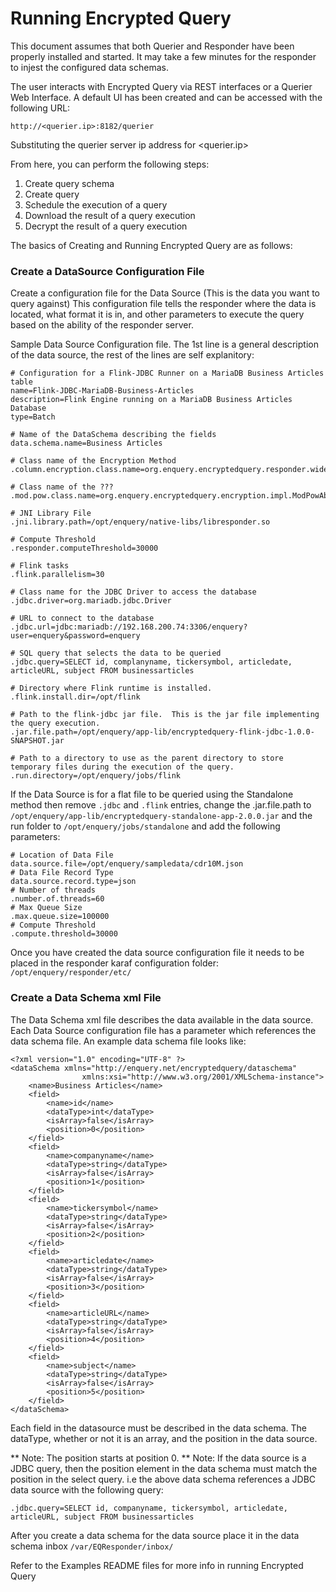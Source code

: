 # Running Encrypted Query

This document assumes that both Querier and Responder have been properly installed and started.  It may take a few minutes for the responder to injest the configured data schemas.  

The user interacts with Encrypted Query via REST interfaces or a Querier Web Interface.  A default UI has been created and can be accessed with the following URL:

	http://<querier.ip>:8182/querier
	
Substituting the querier server ip address for <querier.ip>

From here, you can perform the following steps:

1. Create query schema
2. Create query
3. Schedule the execution of a query
4. Download the result of a query execution
5. Decrypt the result of a query execution

The basics of Creating and Running Encrypted Query are as follows:

### Create a DataSource Configuration File
Create a configuration file for the Data Source (This is the data you want to query against)  This configuration file tells the responder where the data is located, what format it is in, and other parameters to execute the query based on the ability of the responder server.

Sample Data Source Configuration file.  The 1st line is a general description of the data source, the rest of the lines are self explanitory:
```
# Configuration for a Flink-JDBC Runner on a MariaDB Business Articles table
name=Flink-JDBC-MariaDB-Business-Articles
description=Flink Engine running on a MariaDB Business Articles Database
type=Batch

# Name of the DataSchema describing the fields
data.schema.name=Business Articles

# Class name of the Encryption Method
.column.encryption.class.name=org.enquery.encryptedquery.responder.wideskies.common.ComputeEncryptedColumnDeRooijJNI

# Class name of the ???
.mod.pow.class.name=org.enquery.encryptedquery.encryption.impl.ModPowAbstractionJavaImpl

# JNI Library File
.jni.library.path=/opt/enquery/native-libs/libresponder.so

# Compute Threshold
.responder.computeThreshold=30000

# Flink tasks
.flink.parallelism=30

# Class name for the JDBC Driver to access the database
.jdbc.driver=org.mariadb.jdbc.Driver

# URL to connect to the database
.jdbc.url=jdbc:mariadb://192.168.200.74:3306/enquery?user=enquery&password=enquery

# SQL query that selects the data to be queried
.jdbc.query=SELECT id, complanyname, tickersymbol, articledate, articleURL, subject FROM businessarticles 

# Directory where Flink runtime is installed.
.flink.install.dir=/opt/flink

# Path to the flink-jdbc jar file.  This is the jar file implementing the query execution.
.jar.file.path=/opt/enquery/app-lib/encryptedquery-flink-jdbc-1.0.0-SNAPSHOT.jar

# Path to a directory to use as the parent directory to store temporary files during the execution of the query.
.run.directory=/opt/enquery/jobs/flink
```

If the Data Source is for a flat file to be queried using the Standalone method then remove `.jdbc`  and `.flink` entries, change the .jar.file.path to `/opt/enquery/app-lib/encryptedquery-standalone-app-2.0.0.jar` and the run folder to `/opt/enquery/jobs/standalone` and add the following parameters:
```
# Location of Data File
data.source.file=/opt/enquery/sampledata/cdr10M.json
# Data File Record Type
data.source.record.type=json
# Number of threads
.number.of.threads=60
# Max Queue Size
.max.queue.size=100000
# Compute Threshold
.compute.threshold=30000
```

Once you have created the data source configuration file it needs to be placed in the responder karaf configuration folder: `/opt/enquery/responder/etc/`

### Create a Data Schema xml File
The Data Schema xml file describes the data available in the data source.  Each Data Source configuration file has a parameter which references the data schema file.  An example data schema file looks like:
```
<?xml version="1.0" encoding="UTF-8" ?>
<dataSchema xmlns="http://enquery.net/encryptedquery/dataschema"
                xmlns:xsi="http://www.w3.org/2001/XMLSchema-instance">
    <name>Business Articles</name>
    <field>
        <name>id</name>
        <dataType>int</dataType>
        <isArray>false</isArray>
        <position>0</position>
    </field>
    <field>
        <name>companyname</name>
        <dataType>string</dataType>
        <isArray>false</isArray>
        <position>1</position>
    </field>
    <field>
        <name>tickersymbol</name>
        <dataType>string</dataType>
        <isArray>false</isArray>
        <position>2</position>
    </field>
    <field>
        <name>articledate</name>
        <dataType>string</dataType>
        <isArray>false</isArray>
        <position>3</position>
    </field>
    <field>
        <name>articleURL</name>
        <dataType>string</dataType>
        <isArray>false</isArray>
        <position>4</position>
    </field>
    <field>
        <name>subject</name>
        <dataType>string</dataType>
        <isArray>false</isArray>
        <position>5</position>
    </field>
</dataSchema>
```
Each field in the datasource must be described in the data schema.  The dataType, whether or not it is an array, and the position in the data source.

** Note: The position starts at position 0.
** Note: If the data source is a JDBC query, then the position element in the data schema must match the position in the select query. i.e the above data schema references a JDBC data source with the following query:
```
.jdbc.query=SELECT id, companyname, tickersymbol, articledate, articleURL, subject FROM businessarticles
```

After you create a data schema for the data source place it in the data schema inbox `/var/EQResponder/inbox/`

Refer to the Examples README files for more info in running Encrypted Query
